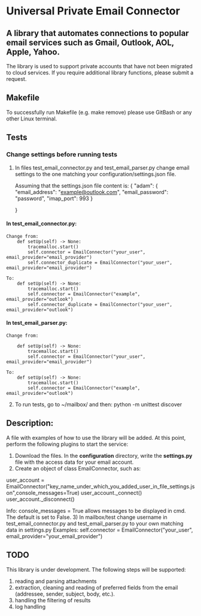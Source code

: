 # Universal Private Email Connector

## A library that automates connections to popular email services such as Gmail, Outlook, AOL, Apple, Yahoo.
The library is used to support private accounts that have not been migrated to cloud services.
If you require additional library functions, please submit a request.

## Makefile
To successfully run Makefile (e.g. make remove) please use GitBash or any other Linux terminal.

## Tests

### Change settings before running tests

1) In files test_email_connector.py and test_email_parser.py change email settings to the one matching your configuration/settings.json file.

    Assuming that the settings.json file content is:
    {
        "adam": {
            "email_address": "example@outlook.com",
            "email_password": "password",
            "imap_port": 993
        }
        
    }

#### In test_email_connector.py:


    Change from:
        def setUp(self) -> None:
            tracemalloc.start()
            self.connector = EmailConnector("your_user", email_provider="email_provider")
            self.connector_duplicate = EmailConnector("your_user", email_provider="email_provider")

    To:
        def setUp(self) -> None:
            tracemalloc.start()
            self.connector = EmailConnector("example", email_provider="outlook")
            self.connector_duplicate = EmailConnector("your_user", email_provider="outlook")

#### In test_email_parser.py:

    Change from:

        def setUp(self) -> None:
            tracemalloc.start()
            self.connector = EmailConnector("your_user", email_provider="email_provider")

    To:
        def setUp(self) -> None:
            tracemalloc.start()
            self.connector = EmailConnector("example", email_provider="outlook")

2) To run tests, go to ~/mailbox/ and then: python -m unittest discover

## Description:
A file with examples of how to use the library will be added. 
At this point, perform the following plugins to start the service:
1) Download the files. In the **configuration** directory, write the **settings.py** file with the access data for your email account.
2) Create an object of class EmailConnector, such as:

user_account = EmailConnector("key_name_under_which_you_added_user_in_file_settings.json",console_messages=True)
user_account._connect()
user_account._disconnect()

Info: console_messages = True allows messages to be displayed in cmd. The default is set to False.
3) In mailbox/test change username in test_email_connector.py and test_email_parser.py to your own matching data in settings.py
Examples:
    self.connector = EmailConnector("your_user", email_provider="your_email_provider")

## TODO
This library is under development. The following steps will be supported:
1) reading and parsing attachments
2) extraction, cleaning and reading of preferred fields from the email (addressee, sender, subject, body, etc.).
3) handling the filtering of results
4) log handling

